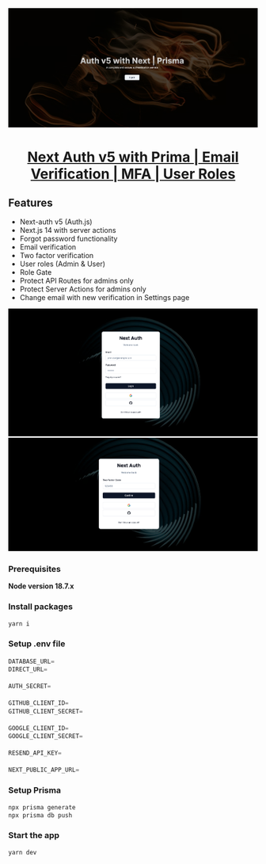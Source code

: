 <a href="">
  <img alt="Next.js Auth with Prisma" src="./public/thumb/home.png">
  <h1 align="center">Next Auth v5 with Prima | Email Verification | MFA | User Roles</h1>
</a>

## Features

- Next-auth v5 (Auth.js)
- Next.js 14 with server actions
- Forgot password functionality
- Email verification
- Two factor verification
- User roles (Admin & User)
- Role Gate
- Protect API Routes for admins only
- Protect Server Actions for admins only
- Change email with new verification in Settings page

<img alt="Next.js Auth with Prisma" src="./public/thumb/login-form.png">

<img alt="Next.js Auth with Prisma" src="./public/thumb/MFA-form.png">

### Prerequisites

**Node version 18.7.x**

### Install packages

```shell
yarn i
```

### Setup .env file

```js
DATABASE_URL=
DIRECT_URL=

AUTH_SECRET=

GITHUB_CLIENT_ID=
GITHUB_CLIENT_SECRET=

GOOGLE_CLIENT_ID=
GOOGLE_CLIENT_SECRET=

RESEND_API_KEY=

NEXT_PUBLIC_APP_URL=
```

### Setup Prisma

```shell
npx prisma generate
npx prisma db push
```

### Start the app

```shell
yarn dev
```
